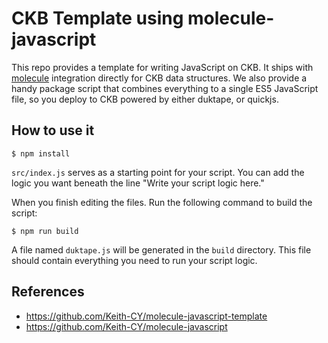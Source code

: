 # CKB Template using molecule-javascript

This repo provides a template for writing JavaScript on CKB. It ships with [molecule](https://github.com/nervosnetwork/molecule) integration directly for CKB data structures. We also provide a handy package script that combines everything to a single ES5 JavaScript file, so you deploy to CKB powered by either duktape, or quickjs.


## How to use it

```
$ npm install
```

`src/index.js` serves as a starting point for your script. You can add the logic you want beneath the line "Write your script logic here."

When you finish editing the files. Run the following command to build the script:

```
$ npm run build
```

A file named `duktape.js` will be generated in the `build` directory. This file should contain everything you need to run your script logic.


## References

- https://github.com/Keith-CY/molecule-javascript-template
- https://github.com/Keith-CY/molecule-javascript